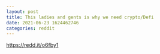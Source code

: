 ```yaml
--- 
layout: post 
title: This ladies and gents is why we need crypto/Defi 
date: 2021-06-23 1624462746 
categories: reddit 
--- 
```

https://redd.it/o6fby1